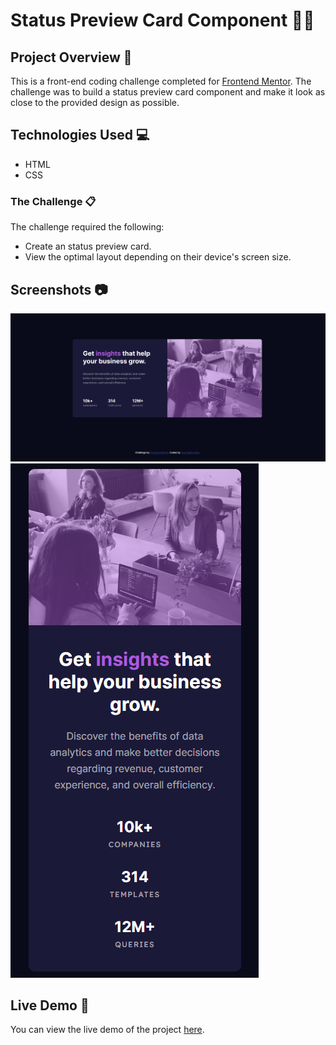 # Status Preview Card Component 👨‍💻

## Project Overview 🌟

This is a front-end coding challenge completed for [Frontend Mentor](https://www.frontendmentor.io). The challenge was to build a status preview card component and make it look as close to the provided design as possible.

## Technologies Used 💻

- HTML
- CSS

### The Challenge 📋

The challenge required the following:

- Create an status preview card.
- View the optimal layout depending on their device's screen size.

## Screenshots 📷

![Desktop preview](./screenshort/desktop-preview.png)
![Mobile preview](./screenshort/mobile-preview.png)

## Live Demo 🚀

You can view the live demo of the project [here](https://status-preview-card-component-006.netlify.app/).